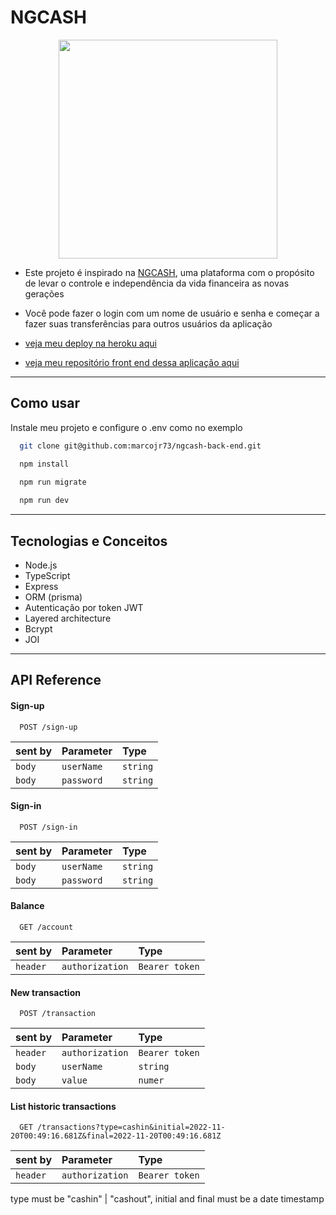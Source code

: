 
# NGCASH

<p align="center">
   <img width=350 src="./src/assets/images/logo.gif"/>
</p>


- Este projeto é inspirado na [NGCASH](https://ng.cash/), uma plataforma com o propósito de levar o controle e independência da vida financeira as novas gerações
- Você pode fazer o login com um nome de usuário e senha e começar a fazer suas transferências para outros usuários da aplicação

- [veja meu deploy na heroku aqui](https://ngcash-api.herokuapp.com/)
- [veja meu repositório front end dessa aplicação aqui](https://github.com/marcojr73/ngcash-front-end)

***

## Como usar

Instale meu projeto e configure o .env como no exemplo

```bash
  git clone git@github.com:marcojr73/ngcash-back-end.git
```

```bash
  npm install
  
  npm run migrate

  npm run dev
```

***

##	 Tecnologias e Conceitos

- Node.js
- TypeScript
- Express
- ORM (prisma)
- Autenticação por token JWT
- Layered architecture
- Bcrypt
- JOI

***
    
## API Reference

#### Sign-up

```
  POST /sign-up
```

| sent by |Parameter | Type     |             
| :-------- |:-------- | :------- | 
| `body` |`userName` | `string` |
| `body` |`password` | `string` |

#### Sign-in

```
  POST /sign-in
```

| sent by |Parameter | Type     |             
| :-------- |:-------- | :------- | 
| `body` |`userName` | `string` |
| `body` |`password` | `string` |

#### Balance

```
  GET /account
```

| sent by |Parameter | Type     |                 
| :-------- |:-------- | :------- | 
| `header` |`authorization` | `Bearer token` | 


#### New transaction

```
  POST /transaction
```

| sent by |Parameter | Type     |                 
| :-------- |:-------- | :------- | 
| `header` |`authorization` | `Bearer token` | 
| `body` |`userName` | `string` | 
| `body` |`value` | `numer` | 


#### List historic transactions

```
  GET /transactions?type=cashin&initial=2022-11-20T00:49:16.681Z&final=2022-11-20T00:49:16.681Z
```

| sent by |Parameter | Type     |                 
| :-------- |:-------- | :------- | 
| `header` |`authorization` | `Bearer token` | 

type must be "cashin" | "cashout", initial and final must be a date timestamp